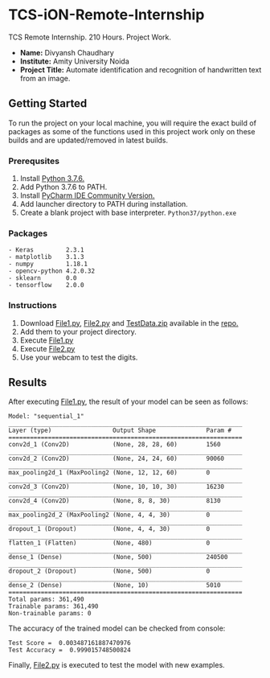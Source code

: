 # TCS-iON-Remote-Internship
TCS Remote Internship. 210 Hours. Project Work.
- **Name:** Divyansh Chaudhary
- **Institute:** Amity University Noida
- **Project Title:** Automate identification and recognition of handwritten text from an image.
## Getting Started
To run the project on your local machine, you will require the exact build of packages as some of the functions used in this project work only on these builds and are updated/removed in latest builds.
### Prerequsites
1. Install [Python 3.7.6.](https://www.python.org/downloads/release/python-376/)
2. Add Python 3.7.6 to PATH.
3. Install [PyCharm IDE Community Version.](https://www.jetbrains.com/pycharm/download/#section=windows)
4. Add launcher directory to PATH during installation.
5. Create a blank project with base interpreter. `Python37/python.exe`
### Packages
```
- Keras         2.3.1
- matplotlib    3.1.3
- numpy         1.18.1
- opencv-python 4.2.0.32
- sklearn       0.0
- tensorflow    2.0.0
```
### Instructions
1. Download [File1.py](https://github.com/itsDV7/TCS-iON-Remote-Internship/blob/master/File1.py), [File2.py](https://github.com/itsDV7/TCS-iON-Remote-Internship/blob/master/File2.py) and [TestData.zip](https://github.com/itsDV7/TCS-iON-Remote-Internship/blob/master/TestData.zip) available in the [repo.](https://github.com/itsDV7/TCS-iON-Remote-Internship/)
2. Add them to your project directory.
3. Execute [File1.py](https://github.com/itsDV7/TCS-iON-Remote-Internship/blob/master/File1.py)
4. Execute [File2.py](https://github.com/itsDV7/TCS-iON-Remote-Internship/blob/master/File2.py)
5. Use your webcam to test the digits.
## Results
After executing [File1.py](https://github.com/itsDV7/TCS-iON-Remote-Internship/blob/master/File1.py), the result of your model can be seen as follows:
```
Model: "sequential_1"
_________________________________________________________________
Layer (type)                 Output Shape              Param #   
=================================================================
conv2d_1 (Conv2D)            (None, 28, 28, 60)        1560      
_________________________________________________________________
conv2d_2 (Conv2D)            (None, 24, 24, 60)        90060     
_________________________________________________________________
max_pooling2d_1 (MaxPooling2 (None, 12, 12, 60)        0         
_________________________________________________________________
conv2d_3 (Conv2D)            (None, 10, 10, 30)        16230     
_________________________________________________________________
conv2d_4 (Conv2D)            (None, 8, 8, 30)          8130      
_________________________________________________________________
max_pooling2d_2 (MaxPooling2 (None, 4, 4, 30)          0         
_________________________________________________________________
dropout_1 (Dropout)          (None, 4, 4, 30)          0         
_________________________________________________________________
flatten_1 (Flatten)          (None, 480)               0         
_________________________________________________________________
dense_1 (Dense)              (None, 500)               240500    
_________________________________________________________________
dropout_2 (Dropout)          (None, 500)               0         
_________________________________________________________________
dense_2 (Dense)              (None, 10)                5010      
=================================================================
Total params: 361,490
Trainable params: 361,490
Non-trainable params: 0
```
The accuracy of the trained model can be checked from console:
```
Test Score =  0.003487161887470976
Test Accuracy =  0.999015748500824
```
Finally, [File2.py](https://github.com/itsDV7/TCS-iON-Remote-Internship/blob/master/File2.py) is executed to test the model with new examples.
